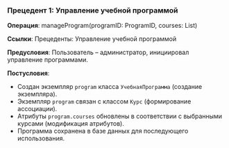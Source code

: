 ### Прецедент 1: Управление учебной программой
**Операция**: manageProgram(programID: ProgramID, courses: List<Course>)

**Ссылки**: Прецеденты: Управление учебной программой

**Предусловия**: Пользователь – администратор, инициировал управление программами.

**Постусловия**:
- Создан экземпляр `program` класса `УчебнаяПрограмма` (создание экземпляра).
- Экземпляр `program` связан с классом `Курс` (формирование ассоциации).
- Атрибуты `program.courses` обновлены в соответствии с выбранными курсами (модификация атрибутов).
- Программа сохранена в базе данных для последующего использования.
